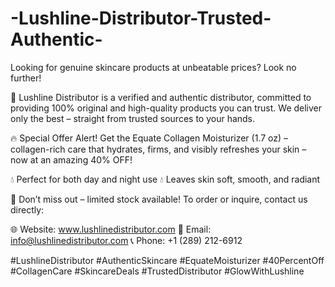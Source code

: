 # -Lushline-Distributor-Trusted-Authentic-

Looking for genuine skincare products at unbeatable prices? Look no further!

🌟 Lushline Distributor is a verified and authentic distributor, committed to providing 100% original and high-quality products you can trust. We deliver only the best – straight from trusted sources to your hands.

🔥 Special Offer Alert!
Get the Equate Collagen Moisturizer (1.7 oz) – collagen-rich care that hydrates, firms, and visibly refreshes your skin – now at an amazing 40% OFF!

💧 Perfect for both day and night use
💧 Leaves skin soft, smooth, and radiant

📩 Don’t miss out – limited stock available!
To order or inquire, contact us directly:

🌐 Website: www.lushlinedistributor.com
📧 Email: info@lushlinedistributor.com
📞 Phone: +1 (289) 212-6912‬

#LushlineDistributor #AuthenticSkincare #EquateMoisturizer #40PercentOff #CollagenCare #SkincareDeals #TrustedDistributor #GlowWithLushline
